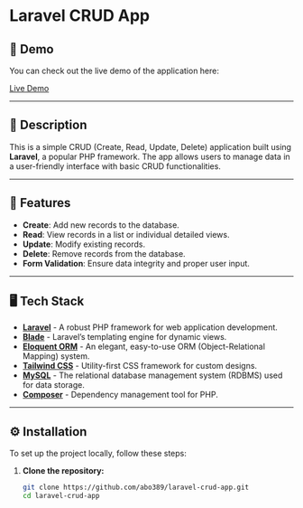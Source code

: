 # Laravel CRUD App

## 🚀 Demo

You can check out the live demo of the application here:

[Live Demo](https://your-live-demo-link.com)

---

## 📖 Description

This is a simple CRUD (Create, Read, Update, Delete) application built using **Laravel**, a popular PHP framework. The app allows users to manage data in a user-friendly interface with basic CRUD functionalities.

---

## 🌟 Features

- **Create**: Add new records to the database.
- **Read**: View records in a list or individual detailed views.
- **Update**: Modify existing records.
- **Delete**: Remove records from the database.
- **Form Validation**: Ensure data integrity and proper user input.

---

## 🖥️ Tech Stack

- **[Laravel](https://laravel.com/)** - A robust PHP framework for web application development.
- **[Blade](https://laravel.com/docs/8.x/blade)** - Laravel’s templating engine for dynamic views.
- **[Eloquent ORM](https://laravel.com/docs/8.x/eloquent)** - An elegant, easy-to-use ORM (Object-Relational Mapping) system.
- **[Tailwind CSS](https://tailwindcss.com/)** - Utility-first CSS framework for custom designs.
- **[MySQL](https://www.mysql.com/)** - The relational database management system (RDBMS) used for data storage.
- **[Composer](https://getcomposer.org/)** - Dependency management tool for PHP.

---

## ⚙️ Installation

To set up the project locally, follow these steps:

1. **Clone the repository:**

   ```bash
   git clone https://github.com/abo389/laravel-crud-app.git
   cd laravel-crud-app
